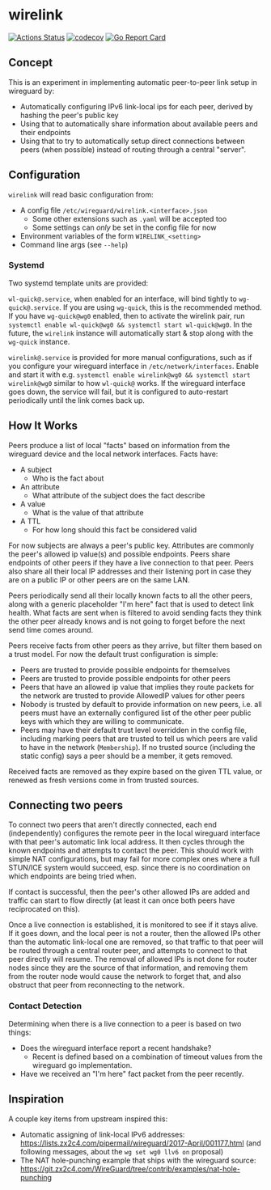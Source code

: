 # wirelink

[![Actions Status](https://github.com/fastcat/wirelink/workflows/Go/badge.svg)](https://github.com/fastcat/wirelink/actions)
[![codecov](https://codecov.io/gh/fastcat/wirelink/branch/master/graph/badge.svg)](https://codecov.io/gh/fastcat/wirelink)
[![Go Report Card](https://goreportcard.com/badge/github.com/fastcat/wirelink)](https://goreportcard.com/report/github.com/fastcat/wirelink)

## Concept

This is an experiment in implementing automatic peer-to-peer link setup in
wireguard by:

* Automatically configuring IPv6 link-local ips for each peer, derived by
  hashing the peer's public key
* Using that to automatically share information about available peers and their
  endpoints
* Using that to try to automatically setup direct connections between peers
  (when possible) instead of routing through a central "server".

## Configuration

`wirelink` will read basic configuration from:

* A config file `/etc/wireguard/wirelink.<interface>.json`
  * Some other extensions such as `.yaml` will be accepted too
  * Some settings can _only_ be set in the config file for now
* Environment variables of the form `WIRELINK_<setting>`
* Command line args (see `--help`)

### Systemd

Two systemd template units are provided:

`wl-quick@.service`, when enabled for an interface, will bind tightly to
`wg-quick@.service`. If you are using `wg-quick`, this is the recommended
method. If you have `wg-quick@wg0` enabled, then to activate the wirelink pair,
run `systemctl enable wl-quick@wg0 && systemctl start wl-quick@wg0`. In the
future, the `wirelink` instance will automatically start & stop along with the
`wg-quick` instance.

`wirelink@.service` is provided for more manual configurations, such as if you
configure your wireguard interface in `/etc/network/interfaces`. Enable and
start it with e.g. `systemctl enable wirelink@wg0 && systemctl start
wirelink@wg0` similar to how `wl-quick@` works. If the wireguard interface goes
down, the service will fail, but it is configured to auto-restart periodically
until the link comes back up.

## How It Works

Peers produce a list of local "facts" based on information from the wireguard
device and the local network interfaces. Facts have:

* A subject
  * Who is the fact about
* An attribute
  * What attribute of the subject does the fact describe
* A value
  * What is the value of that attribute
* A TTL
  * For how long should this fact be considered valid

For now subjects are always a peer's public key. Attributes are commonly the
peer's allowed ip value(s) and possible endpoints. Peers share endpoints of
other peers if they have a live connection to that peer. Peers also share all
their local IP addresses and their listening port in case they are on a public
IP or other peers are on the same LAN.

Peers periodically send all their locally known facts to all the other peers,
along with a generic placeholder "I'm here" fact that is used to detect link
health. What facts are sent when is filtered to avoid sending facts they think
the other peer already knows and is not going to forget before the next send
time comes around.

Peers receive facts from other peers as they arrive, but filter them based on a
trust model. For now the default trust configuration is simple:

* Peers are trusted to provide possible endpoints for themselves
* Peers are trusted to provide possible endpoints for other peers
* Peers that have an allowed ip value that implies they route packets for the
  network are trusted to provide AllowedIP values for other peers
* Nobody is trusted by default to provide information on new peers, i.e. all
  peers must have an externally configured list of the other peer public keys
  with which they are willing to communicate.
* Peers may have their default trust level overridden in the config file,
  including marking peers that are trusted to tell us which peers are valid to
  have in the network (`Membership`). If no trusted source (including the
  static config) says a peer should be a member, it gets removed.

Received facts are removed as they expire based on the given TTL value, or
renewed as fresh versions come in from trusted sources.

## Connecting two peers

To connect two peers that aren't directly connected, each end (independently)
configures the remote peer in the local wireguard interface with that peer's
automatic link local address. It then cycles through the known endpoints and
attempts to contact the peer. This should work with simple NAT configurations,
but may fail for more complex ones where a full STUN/ICE system would succeed,
esp. since there is no coordination on which endpoints are being tried when.

If contact is successful, then the peer's other allowed IPs are added and
traffic can start to flow directly (at least it can once both peers have
reciprocated on this).

Once a live connection is established, it is monitored to see if it stays
alive. If it goes down, and the local peer is not a router, then the allowed
IPs other than the automatic link-local one are removed, so that traffic to
that peer will be routed through a central router peer, and attempts to connect
to that peer directly will resume. The removal of allowed IPs is not done for
router nodes since they are the source of that information, and removing them
from the router node would cause the network to forget that, and also obstruct
that peer from reconnecting to the network.

### Contact Detection

Determining when there is a live connection to a peer is based on two things:

* Does the wireguard interface report a recent handshake?
  * Recent is defined based on a combination of timeout values from the
    wireguard go implementation.
* Have we received an "I'm here" fact packet from the peer recently.

## Inspiration

A couple key items from upstream inspired this:

* Automatic assigning of link-local IPv6 addresses:
  <https://lists.zx2c4.com/pipermail/wireguard/2017-April/001177.html>
  (and following messages, about the `wg set wg0 llv6 on` proposal)
* The NAT hole-punching example that ships with the wireguard source:
  <https://git.zx2c4.com/WireGuard/tree/contrib/examples/nat-hole-punching>
